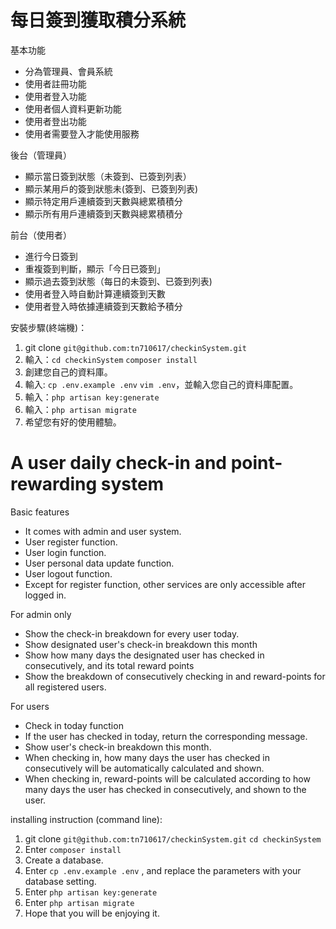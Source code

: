 每日簽到獲取積分系統
===
基本功能
- 分為管理員、會員系統
- 使用者註冊功能
- 使用者登入功能
- 使用者個人資料更新功能
- 使用者登出功能
- 使用者需要登入才能使用服務

後台（管理員） 
 - 顯示當日簽到狀態（未簽到、已簽到列表） 
 - 顯示某用戶的簽到狀態未(簽到、已簽到列表)
 - 顯示特定用戶連續簽到天數與總累積積分
 - 顯示所有用戶連續簽到天數與總累積積分
 
前台（使用者）
 - 進行今日簽到
 - 重複簽到判斷，顯示「今日已簽到」 
 - 顯示過去簽到狀態（每日的未簽到、已簽到列表)
 - 使用者登入時自動計算連續簽到天數
 - 使用者登入時依據連續簽到天數給予積分
 
 安裝步驟(終端機)：
 1. git clone `git@github.com:tn710617/checkinSystem.git`
 2. 輸入：`cd checkinSystem`
 `composer install`
 3. 創建您自己的資料庫。
 4. 輸入: `cp .env.example .env`
 `vim .env`，並輸入您自己的資料庫配置。
 5. 輸入：`php artisan key:generate`
 6. 輸入：`php artisan migrate`
 7. 希望您有好的使用體驗。
 
 
A user daily check-in and point-rewarding system
===
Basic features
- It comes with admin and user system.
- User register function.
- User login function.
- User personal data update function.
- User logout function.
- Except for register function, other services are only accessible after logged in.

For admin only
 - Show the check-in breakdown for every user today.
 - Show designated user's check-in breakdown this month
 - Show how many days the designated user has checked in consecutively, and its total reward points
 - Show the breakdown of consecutively checking in and reward-points for all registered users.

For users
 - Check in today function
 - If the user has checked in today, return the corresponding message.
 - Show user's check-in breakdown this month.
 - When checking in, how many days the user has checked in consecutively will be automatically calculated and shown.
 - When checking in, reward-points will be calculated according to how many days the user has checked in consecutively, and shown to the user.
 
 installing instruction (command line):
 1. git clone `git@github.com:tn710617/checkinSystem.git`
 `cd checkinSystem`
 2. Enter `composer install` 
 3. Create a database. 
 4. Enter `cp .env.example .env`
, and replace the parameters with your database setting.
 5. Enter `php artisan key:generate`   
 6. Enter `php artisan migrate`
 7. Hope that you will be enjoying it.
